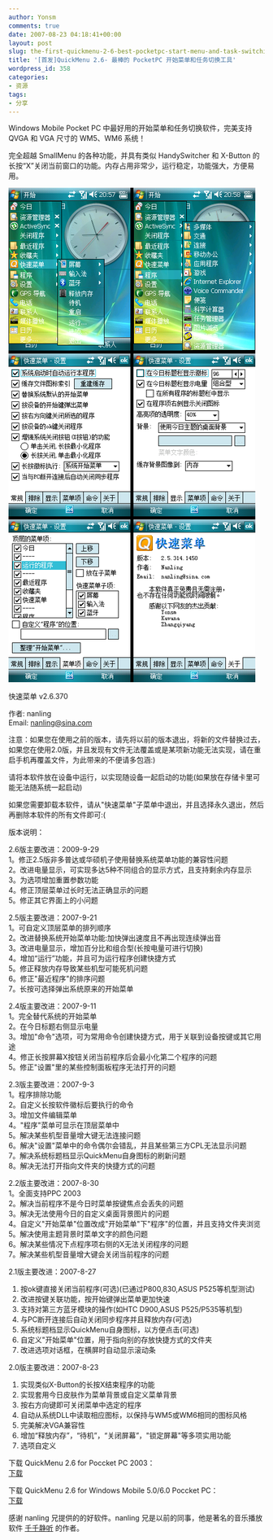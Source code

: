 ```yaml
---
author: Yonsm
comments: true
date: 2007-08-23 04:18:41+00:00
layout: post
slug: the-first-quickmenu-2-6-best-pocketpc-start-menu-and-task-switching-tool
title: '[首发]QuickMenu 2.6- 最棒的 PocketPC 开始菜单和任务切换工具'
wordpress_id: 358
categories:
- 资源
tags:
- 分享
---
```


Windows Mobile Pocket PC 中最好用的开始菜单和任务切换软件，完美支持 QVGA 和 VGA 尺寸的 WM5、WM6 系统！  
  
完全超越 SmallMenu 的各种功能，并具有类似 HandySwitcher 和 X-Button 的长按“X”关闭当前窗口的功能。内存占用非常少，运行稳定，功能强大，方便易用。  
  
[![](/assets/QuickMenu.png)](/assets/QuickMenu.png)  
  
<!-- more -->  
  


  
快速菜单 v2.6.370  
  
作者: nanling  
Email: nanling@sina.com  
  
注意：如果您在使用之前的版本，请先将以前的版本退出，将新的文件替换过去，如果您在使用2.0版，并且发现有文件无法覆盖或是某项新功能无法实现，请在重启手机再覆盖文件，为此带来的不便请多包涵:)  
  
请将本软件放在设备中运行，以实现随设备一起启动的功能(如果放在存储卡里可能无法随系统一起启动)  
  
如果您需要卸载本软件，请从"快速菜单"子菜单中退出，并且选择永久退出，然后再删除本软件的所有文件即可:(  
  
  
版本说明：  
  
2.6版主要改进：2009-9-29  
1。修正2.5版非多普达或华硕机子使用替换系统菜单功能的兼容性问题  
2。改进电量显示，可实现多达5种不同组合的显示方式，且支持剩余内存显示  
3。为选项增加重置参数功能  
4。修正顶层菜单过长时无法正确显示的问题  
5。修正其它界面上的小问题  
  
2.5版主要改进：2007-9-21  
1。可自定义顶层菜单的排列顺序  
2。改进替换系统开始菜单功能:加快弹出速度且不再出现连续弹出音  
3。改进电量显示，增加百分比和组合型(长按电量可进行切换)  
4。增加“运行”功能，并且可为运行程序创建快捷方式  
5。修正释放内存导致某些机型可能死机问题  
6。修正"最近程序"的排序问题  
7。长按可选择弹出系统原来的开始菜单  
  
2.4版主要改进：2007-9-11  
1。完全替代系统的开始菜单  
2。在今日标题右侧显示电量  
3。增加"命令"选项，可为常用命令创建快捷方式，用于关联到设备按键或其它用途  
4。修正长按屏幕X按钮关闭当前程序后会最小化第二个程序的问题  
5。修正"设置"里的某些控制面板程序无法打开的问题  
  
2.3版主要改进：2007-9-3  
1。程序排除功能  
2。自定义长按软件徽标后要执行的命令  
3。增加文件编辑菜单  
4。"程序"菜单可显示在顶层菜单中  
5。解决某些机型音量增大键无法连接问题  
6。解决"设置"菜单中的命令偶尔会错乱，并且某些第三方CPL无法显示问题  
7。解决系统标题档显示QuickMenu自身图标的刷新问题  
8。解决无法打开指向文件夹的快捷方式的问题  
  
2.2版主要改进：2007-8-30  
1。全面支持PPC 2003  
2。解决当前程序不是今日时菜单按键焦点会丢失的问题  
3。解决无法使用今日的自定义桌面背景图片的问题  
4。自定义"开始菜单"位置改成"开始菜单"下"程序"的位置，并且支持文件夹浏览  
5。解决使用主题背景时菜单文字的颜色问题  
6。解决某些情况下点程序项右侧的X无法关闭程序的问题  
7。解决某些机型音量增大键会关闭当前程序的问题  
  
2.1版主要改进：2007-8-27  
1. 按ok键直接关闭当前程序(可选)(已通过P800,830,ASUS P525等机型测试)  
2. 改进按键关联功能，按开始键弹出菜单更加快速  
3. 支持对第三方蓝牙模块的操作(如HTC D900,ASUS P525/P535等机型)  
4. 与PC断开连接后自动关闭同步程序并且释放内存(可选)  
5. 系统标题档显示QuickMenu自身图标，以方便点击(可选)  
6. 自定义"开始菜单"位置，用于指向别的存放快捷方式的文件夹  
7. 改进选项对话框，在横屏时自动显示滚动条  
  
  
2.0版主要改进：2007-8-23  
1. 实现类似X-Button的长按X结束程序的功能  
2. 实现套用今日皮肤作为菜单背景或自定义菜单背景  
3. 按右方向键即可关闭菜单中选定的程序  
4. 自动从系统DLL中读取相应图标，以保持与WM5或WM6相同的图标风格  
5. 完美解决VGA兼容性  
6. 增加“释放内存”，“待机”，“关闭屏幕”，"锁定屏幕"等多项实用功能  
7. 选项自定义  


  
  
下载 QuickMenu 2.6 for Poccket PC 2003：  
[下载](/assets/quickmenu_2003_2.6.rar)  
  
下载 QuickMenu 2.6 for Windows Mobile 5.0/6.0 Poccket PC：  
[下载](/assets/quickmenu_2.6.rar)  
  
  
感谢 nanling 兄提供的的好软件。nanling 兄是以前的同事，他是著名的音乐播放软件 [千千静听](http://www.ttplayer.com) 的作者。  
  

